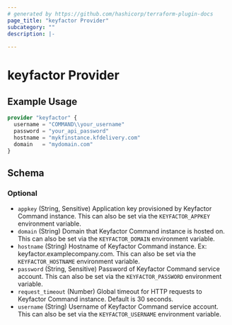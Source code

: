 ```yaml
---
# generated by https://github.com/hashicorp/terraform-plugin-docs
page_title: "keyfactor Provider"
subcategory: ""
description: |-
  
---
```


# keyfactor Provider



## Example Usage

```terraform
provider "keyfactor" {
  username = "COMMAND\\your_username"
  password = "your_api_password"
  hostname = "mykfinstance.kfdelivery.com"
  domain   = "mydomain.com"
}
```

<!-- schema generated by tfplugindocs -->
## Schema

### Optional

- `appkey` (String, Sensitive) Application key provisioned by Keyfactor Command instance. This can also be set via the `KEYFACTOR_APPKEY` environment variable.
- `domain` (String) Domain that Keyfactor Command instance is hosted on. This can also be set via the `KEYFACTOR_DOMAIN` environment variable.
- `hostname` (String) Hostname of Keyfactor Command instance. Ex: keyfactor.examplecompany.com. This can also be set via the `KEYFACTOR_HOSTNAME` environment variable.
- `password` (String, Sensitive) Password of Keyfactor Command service account. This can also be set via the `KEYFACTOR_PASSWORD` environment variable.
- `request_timeout` (Number) Global timeout for HTTP requests to Keyfactor Command instance. Default is 30 seconds.
- `username` (String) Username of Keyfactor Command service account. This can also be set via the `KEYFACTOR_USERNAME` environment variable.
